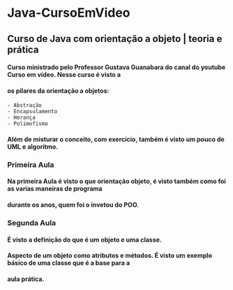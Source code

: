 # Java-CursoEmVideo
## Curso de Java com orientação a objeto | teoria e prática

#### Curso ministrado pelo Professor Gustava Guanabara do canal do youtube Curso em vídeo. Nesse curso é visto a<br>
#### os pilares da orientação a objetos: 
    - Abstração
    - Encapsulamento
    - Herança 
    - Polimofismo
#### Além de misturar o conceito, com exercício, também é visto um pouco de UML e algoritmo.

### Primeira Aula 

#### Na primeira Aula é visto o que orientação objeto, é visto também como foi as varias maneiras de programa 
#### durante os anos, quem foi o invetou do POO.


### Segunda Aula

####    É visto a definição do que é um objeto e uma classe. 
####    Aspecto de um objeto como atributos e métodos. É visto um exemplo básico de uma classe que é a base para a 
####    aula prática.
####
####
